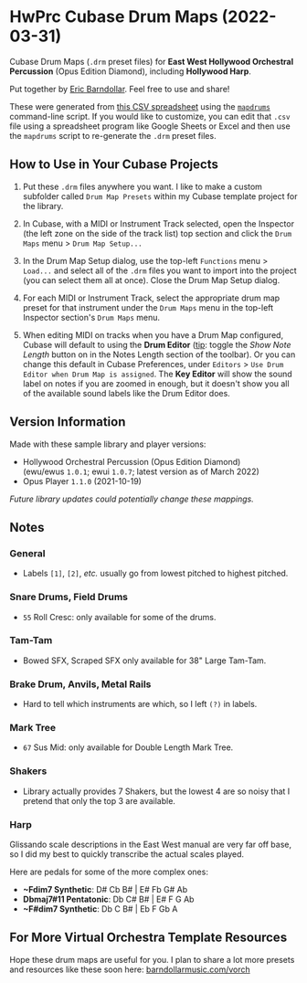 # HwPrc Cubase Drum Maps (2022-03-31)

Cubase Drum Maps (`.drm` preset files) for **East West Hollywood Orchestral
Percussion** (Opus Edition Diamond), including **Hollywood Harp**.

Put together by [Eric Barndollar](https://barndollarmusic.com). Feel free to use
and share!

These were generated from
[this CSV spreadsheet](HwPrcDrumMaps.csv) using the
[`mapdrums`](https://github.com/barndollarmusic/mapdrums) command-line script.
If you would like to customize, you can edit that `.csv` file using a
spreadsheet program like Google Sheets or Excel and then use the `mapdrums`
script to re-generate the `.drm` preset files.


## How to Use in Your Cubase Projects

1. Put these `.drm` files anywhere you want. I like to make a custom subfolder
   called `Drum Map Presets` within my Cubase template project for the library.

2. In Cubase, with a MIDI or Instrument Track selected, open the Inspector (the
   left zone on the side of the track list) top section and click the `Drum
   Maps` menu > `Drum Map Setup...`

3. In the Drum Map Setup dialog, use the top-left `Functions` menu > `Load...`
   and select all of the `.drm` files you want to import into the project (you
   can select them all at once). Close the Drum Map Setup dialog.

4. For each MIDI or Instrument Track, select the appropriate drum map preset for
   that instrument under the `Drum Maps` menu in the top-left Inspector
   section's `Drum Maps` menu.

5. When editing MIDI on tracks when you have a Drum Map configured, Cubase will
   default to using the **Drum Editor** (<u>tip</u>: toggle the *Show Note
   Length* button on in the Notes Length section of the toolbar). Or you can
   change this default in Cubase Preferences, under `Editors` > `Use Drum Editor
   when Drum Map is assigned`. The **Key Editor** will show the sound label on
   notes if you are zoomed in enough, but it doesn't show you all of the
   available sound labels like the Drum Editor does.


## Version Information

Made with these sample library and player versions:

- Hollywood Orchestral Percussion (Opus Edition Diamond)<br>
  (ewu/ewus `1.0.1`; ewui `1.0.7`; latest version as of March 2022)
- Opus Player `1.1.0` (2021-10-19)

*Future library updates could potentially change these mappings.*


## Notes

### General
- Labels `[1]`, `[2]`, *etc.* usually go from lowest pitched to highest pitched.

### Snare Drums, Field Drums
- `55` Roll Cresc: only available for some of the drums.

### Tam-Tam
- Bowed SFX, Scraped SFX only available for 38" Large Tam-Tam.

### Brake Drum, Anvils, Metal Rails
- Hard to tell which instruments are which, so I left `(?)` in labels.

### Mark Tree
- `67` Sus Mid: only available for Double Length Mark Tree.

### Shakers
- Library actually provides 7 Shakers, but the lowest 4 are so noisy that I
  pretend that only the top 3 are available.

### Harp
Glissando scale descriptions in the East West manual are very far off base, so I
did my best to quickly transcribe the actual scales played.

Here are pedals for some of the more complex ones:

- **~Fdim7 Synthetic**: D# Cb B# | E# Fb G# Ab
- **Dbmaj7#11 Pentatonic**: Db C# B# | E# F G Ab
- **~F#dim7 Synthetic**: Db C B# | Eb F Gb A


## For More Virtual Orchestra Template Resources

Hope these drum maps are useful for you. I plan to share a lot more presets and
resources like these soon here:
[barndollarmusic.com/vorch](https://barndollarmusic.com/vorch)
